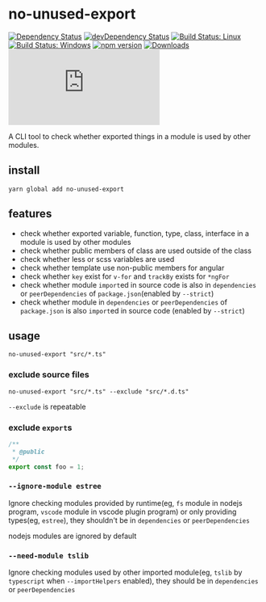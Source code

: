 # no-unused-export

[![Dependency Status](https://david-dm.org/plantain-00/no-unused-export.svg)](https://david-dm.org/plantain-00/no-unused-export)
[![devDependency Status](https://david-dm.org/plantain-00/no-unused-export/dev-status.svg)](https://david-dm.org/plantain-00/no-unused-export#info=devDependencies)
[![Build Status: Linux](https://travis-ci.org/plantain-00/no-unused-export.svg?branch=master)](https://travis-ci.org/plantain-00/no-unused-export)
[![Build Status: Windows](https://ci.appveyor.com/api/projects/status/github/plantain-00/no-unused-export?branch=master&svg=true)](https://ci.appveyor.com/project/plantain-00/no-unused-export/branch/master)
[![npm version](https://badge.fury.io/js/no-unused-export.svg)](https://badge.fury.io/js/no-unused-export)
[![Downloads](https://img.shields.io/npm/dm/no-unused-export.svg)](https://www.npmjs.com/package/no-unused-export)
[![type-coverage](https://img.shields.io/badge/dynamic/json.svg?label=type-coverage&prefix=%E2%89%A5&suffix=%&query=$.typeCoverage.atLeast&uri=https%3A%2F%2Fraw.githubusercontent.com%2Fplantain-00%2Fno-used-export%2Fmaster%2Fpackage.json)](https://github.com/plantain-00/no-used-export)

A CLI tool to check whether exported things in a module is used by other modules.

## install

`yarn global add no-unused-export`

## features

+ check whether exported variable, function, type, class, interface in a module is used by other modules
+ check whether public members of class are used outside of the class
+ check whether less or scss variables are used
+ check whether template use non-public members for angular
+ check whether `key` exist for `v-for` and `trackBy` exists for `*ngFor`
+ check whether module `import`ed in source code is also in `dependencies` or `peerDependencies` of `package.json`(enabled by `--strict`)
+ check whether module in `dependencies` or `peerDependencies` of `package.json` is also `import`ed in source code (enabled by `--strict`)

## usage

`no-unused-export "src/*.ts"`

### exclude source files

`no-unused-export "src/*.ts" --exclude "src/*.d.ts"`

`--exclude` is repeatable

### exclude `export`s

```ts
/**
 * @public
 */
export const foo = 1;
```

### `--ignore-module estree`

Ignore checking modules provided by runtime(eg, `fs` module in nodejs program, `vscode` module in vscode plugin program) or only providing types(eg, `estree`), they shouldn't be in `dependencies` or `peerDependencies`

nodejs modules are ignored by default

### `--need-module tslib`

Ignore checking modules used by other imported module(eg, `tslib` by `typescript` when `--importHelpers` enabled), they should be in `dependencies` or `peerDependencies`
